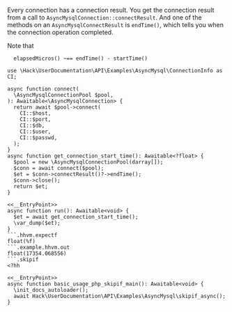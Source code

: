 Every connection has a connection result. You get the connection result from a call to `AsyncMysqlConnection::connectResult`. And one of the methods on an `AsyncMysqlConnectResult` is `endTime()`, which tells you when the connection operation completed.

Note that 

```
  elapsedMicros() ~== endTime() - startTime()
```

```basic-usage.php
use \Hack\UserDocumentation\API\Examples\AsyncMysql\ConnectionInfo as CI;

async function connect(
  \AsyncMysqlConnectionPool $pool,
): Awaitable<\AsyncMysqlConnection> {
  return await $pool->connect(
    CI::$host,
    CI::$port,
    CI::$db,
    CI::$user,
    CI::$passwd,
  );
}
async function get_connection_start_time(): Awaitable<?float> {
  $pool = new \AsyncMysqlConnectionPool(darray[]);
  $conn = await connect($pool);
  $et = $conn->connectResult()?->endTime();
  $conn->close();
  return $et;
}

<<__EntryPoint>>
async function run(): Awaitable<void> {
  $et = await get_connection_start_time();
  \var_dump($et);
}
```.hhvm.expectf
float(%f)
```.example.hhvm.out
float(17354.068556)
```.skipif
<?hh

<<__EntryPoint>>
async function basic_usage_php_skipif_main(): Awaitable<void> {
  \init_docs_autoloader();
  await Hack\UserDocumentation\API\Examples\AsyncMysql\skipif_async();
}
```

